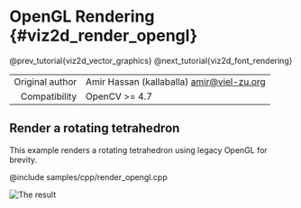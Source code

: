 # OpenGL Rendering {#viz2d_render_opengl}

@prev_tutorial{viz2d_vector_graphics}
@next_tutorial{viz2d_font_rendering}

|    |    |
| -: | :- |
| Original author | Amir Hassan (kallaballa) <amir@viel-zu.org> |
| Compatibility | OpenCV >= 4.7 |

## Render a rotating tetrahedron
This example renders a rotating tetrahedron using legacy OpenGL for brevity.

@include samples/cpp/render_opengl.cpp

![The result](doc/render_opengl.png)

